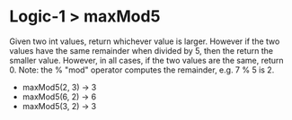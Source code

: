 # Logic-1 > maxMod5

Given two int values, return whichever value is larger. However if the two values have the same remainder when divided by 5, then the return the smaller value. However, in all cases, if the two values are the same, return 0. Note: the % "mod" operator computes the remainder, e.g. 7 % 5 is 2.

- maxMod5(2, 3) → 3
- maxMod5(6, 2) → 6
- maxMod5(3, 2) → 3